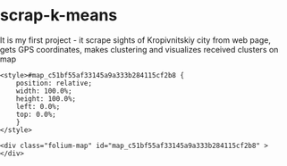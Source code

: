 # scrap-k-means
It is my first project - it scrape sights of Kropivnitskiy city from web page, gets GPS coordinates, 
makes clustering and visualizes received clusters on map  

<!DOCTYPE html>
<head>    
    <meta http-equiv="content-type" content="text/html; charset=UTF-8" />
    <script>L_PREFER_CANVAS=false; L_NO_TOUCH=false; L_DISABLE_3D=false;</script>
    <script src="https://cdn.jsdelivr.net/npm/leaflet@1.2.0/dist/leaflet.js"></script>
    <script src="https://ajax.googleapis.com/ajax/libs/jquery/1.11.1/jquery.min.js"></script>
    <script src="https://maxcdn.bootstrapcdn.com/bootstrap/3.2.0/js/bootstrap.min.js"></script>
    <script src="https://cdnjs.cloudflare.com/ajax/libs/Leaflet.awesome-markers/2.0.2/leaflet.awesome-markers.js"></script>
    <link rel="stylesheet" href="https://cdn.jsdelivr.net/npm/leaflet@1.2.0/dist/leaflet.css"/>
    <link rel="stylesheet" href="https://maxcdn.bootstrapcdn.com/bootstrap/3.2.0/css/bootstrap.min.css"/>
    <link rel="stylesheet" href="https://maxcdn.bootstrapcdn.com/bootstrap/3.2.0/css/bootstrap-theme.min.css"/>
    <link rel="stylesheet" href="https://maxcdn.bootstrapcdn.com/font-awesome/4.6.3/css/font-awesome.min.css"/>
    <link rel="stylesheet" href="https://cdnjs.cloudflare.com/ajax/libs/Leaflet.awesome-markers/2.0.2/leaflet.awesome-markers.css"/>
    <link rel="stylesheet" href="https://rawgit.com/python-visualization/folium/master/folium/templates/leaflet.awesome.rotate.css"/>
    <style>html, body {width: 100%;height: 100%;margin: 0;padding: 0;}</style>
    <style>#map {position:absolute;top:0;bottom:0;right:0;left:0;}</style>
    
    <style>#map_c51bf55af33145a9a333b284115cf2b8 {
        position: relative;
        width: 100.0%;
        height: 100.0%;
        left: 0.0%;
        top: 0.0%;
        }
    </style>
</head>
<body>    
    
    <div class="folium-map" id="map_c51bf55af33145a9a333b284115cf2b8" ></div>
</body>
<script>    
    
    
        var bounds = null;
    
    var map_c51bf55af33145a9a333b284115cf2b8 = L.map(
        'map_c51bf55af33145a9a333b284115cf2b8', {
        center: [48.5132, 32.2597],
        zoom: 13,
        maxBounds: bounds,
        layers: [],
        worldCopyJump: false,
        crs: L.CRS.EPSG3857,
        zoomControl: true,
        });
    
    
    var tile_layer_4897aac95f7f40848f29449b5e87257f = L.tileLayer(
        'https://{s}.tile.openstreetmap.org/{z}/{x}/{y}.png',
        {
        "attribution": null,
        "detectRetina": false,
        "maxNativeZoom": 18,
        "maxZoom": 18,
        "minZoom": 0,
        "noWrap": false,
        "subdomains": "abc"
}).addTo(map_c51bf55af33145a9a333b284115cf2b8);
    
            var circle_marker_071480566a554954b009f2d8e4a0028a = L.circleMarker(
                [48.50555555555555, 32.251666666666665],
                {
  "bubblingMouseEvents": true,
  "color": "#3388ff",
  "dashArray": null,
  "dashOffset": null,
  "fill": true,
  "fillColor": "cyan",
  "fillOpacity": 0.7,
  "fillRule": "evenodd",
  "lineCap": "round",
  "lineJoin": "round",
  "opacity": 1.0,
  "radius": 10,
  "stroke": true,
  "weight": 3
}
                )
                .addTo(map_c51bf55af33145a9a333b284115cf2b8);
            
    
            var popup_6e16907e9a574cb595f8ae945d4d883b = L.popup({maxWidth: '300'
            
            });
            
                var html_46bdcf720a084b518bd0448765cdbe58 = $('<div id="html_46bdcf720a084b518bd0448765cdbe58" style="width: 100.0%; height: 100.0%;">Кировоградский городской литературно-мемориальный музей И. К. Карпенко-Карого, Кропивницкий (Кировоград)</div>')[0];
                popup_6e16907e9a574cb595f8ae945d4d883b.setContent(html_46bdcf720a084b518bd0448765cdbe58);
            
            circle_marker_071480566a554954b009f2d8e4a0028a.bindPopup(popup_6e16907e9a574cb595f8ae945d4d883b)
            ;
            
        
    
            var circle_marker_4d5de081ebbd450fa33f5347c6873537 = L.circleMarker(
                [48.50888888888889, 32.268055555555556],
                {
  "bubblingMouseEvents": true,
  "color": "#3388ff",
  "dashArray": null,
  "dashOffset": null,
  "fill": true,
  "fillColor": "red",
  "fillOpacity": 0.7,
  "fillRule": "evenodd",
  "lineCap": "round",
  "lineJoin": "round",
  "opacity": 1.0,
  "radius": 10,
  "stroke": true,
  "weight": 3
}
                )
                .addTo(map_c51bf55af33145a9a333b284115cf2b8);
            
    
            var popup_5f8c8f0bd6f04082a9459ac9c8aa93a4 = L.popup({maxWidth: '300'
            
            });
            
                var html_f6266c0943c94eba84444afe19d42f7d = $('<div id="html_f6266c0943c94eba84444afe19d42f7d" style="width: 100.0%; height: 100.0%;">Кировоградский городской музей музыкальной культуры им. Кароля Шимановского, Кропивницкий (Кировоград)</div>')[0];
                popup_5f8c8f0bd6f04082a9459ac9c8aa93a4.setContent(html_f6266c0943c94eba84444afe19d42f7d);
            
            circle_marker_4d5de081ebbd450fa33f5347c6873537.bindPopup(popup_5f8c8f0bd6f04082a9459ac9c8aa93a4)
            ;
            
        
    
            var circle_marker_5671a89bf4fd4a7c88f6795548388f85 = L.circleMarker(
                [48.50972222222222, 32.26888888888889],
                {
  "bubblingMouseEvents": true,
  "color": "#3388ff",
  "dashArray": null,
  "dashOffset": null,
  "fill": true,
  "fillColor": "red",
  "fillOpacity": 0.7,
  "fillRule": "evenodd",
  "lineCap": "round",
  "lineJoin": "round",
  "opacity": 1.0,
  "radius": 10,
  "stroke": true,
  "weight": 3
}
                )
                .addTo(map_c51bf55af33145a9a333b284115cf2b8);
            
    
            var popup_a1909be4528e4d8bbb1b780c41fe49f2 = L.popup({maxWidth: '300'
            
            });
            
                var html_e23aafecdba54ab1b4638e25c008a0cc = $('<div id="html_e23aafecdba54ab1b4638e25c008a0cc" style="width: 100.0%; height: 100.0%;">Кировоградский областной краеведческий музей, Кропивницкий (Кировоград)</div>')[0];
                popup_a1909be4528e4d8bbb1b780c41fe49f2.setContent(html_e23aafecdba54ab1b4638e25c008a0cc);
            
            circle_marker_5671a89bf4fd4a7c88f6795548388f85.bindPopup(popup_a1909be4528e4d8bbb1b780c41fe49f2)
            ;
            
        
    
            var circle_marker_0f001cdc94e14081aacea60ccf235739 = L.circleMarker(
                [48.505833333333335, 32.26305555555555],
                {
  "bubblingMouseEvents": true,
  "color": "#3388ff",
  "dashArray": null,
  "dashOffset": null,
  "fill": true,
  "fillColor": "red",
  "fillOpacity": 0.7,
  "fillRule": "evenodd",
  "lineCap": "round",
  "lineJoin": "round",
  "opacity": 1.0,
  "radius": 10,
  "stroke": true,
  "weight": 3
}
                )
                .addTo(map_c51bf55af33145a9a333b284115cf2b8);
            
    
            var popup_688a42319d0c4d5db308f0ed0cf64709 = L.popup({maxWidth: '300'
            
            });
            
                var html_688c2fc2190e47bd92f3fafaf0d001c1 = $('<div id="html_688c2fc2190e47bd92f3fafaf0d001c1" style="width: 100.0%; height: 100.0%;">Кировоградский областной художественный музей , Кропивницкий (Кировоград)</div>')[0];
                popup_688a42319d0c4d5db308f0ed0cf64709.setContent(html_688c2fc2190e47bd92f3fafaf0d001c1);
            
            circle_marker_0f001cdc94e14081aacea60ccf235739.bindPopup(popup_688a42319d0c4d5db308f0ed0cf64709)
            ;
            
        
    
            var circle_marker_9c7706b165914b01b9b741778380cfb6 = L.circleMarker(
                [48.506388888888885, 32.27722222222222],
                {
  "bubblingMouseEvents": true,
  "color": "#3388ff",
  "dashArray": null,
  "dashOffset": null,
  "fill": true,
  "fillColor": "red",
  "fillOpacity": 0.7,
  "fillRule": "evenodd",
  "lineCap": "round",
  "lineJoin": "round",
  "opacity": 1.0,
  "radius": 10,
  "stroke": true,
  "weight": 3
}
                )
                .addTo(map_c51bf55af33145a9a333b284115cf2b8);
            
    
            var popup_9b67301034254df0975b92335e1ba049 = L.popup({maxWidth: '300'
            
            });
            
                var html_f9f10fbf45aa42abb3b68d43d0594460 = $('<div id="html_f9f10fbf45aa42abb3b68d43d0594460" style="width: 100.0%; height: 100.0%;">Кировоградский художественно-мемориальный музей художника А. А. Осмеркина, Кропивницкий (Кировоград)</div>')[0];
                popup_9b67301034254df0975b92335e1ba049.setContent(html_f9f10fbf45aa42abb3b68d43d0594460);
            
            circle_marker_9c7706b165914b01b9b741778380cfb6.bindPopup(popup_9b67301034254df0975b92335e1ba049)
            ;
            
        
    
            var circle_marker_a07c405b237d4100b99b5ec84956bc52 = L.circleMarker(
                [48.5, 32.271388888888886],
                {
  "bubblingMouseEvents": true,
  "color": "#3388ff",
  "dashArray": null,
  "dashOffset": null,
  "fill": true,
  "fillColor": "red",
  "fillOpacity": 0.7,
  "fillRule": "evenodd",
  "lineCap": "round",
  "lineJoin": "round",
  "opacity": 1.0,
  "radius": 10,
  "stroke": true,
  "weight": 3
}
                )
                .addTo(map_c51bf55af33145a9a333b284115cf2b8);
            
    
            var popup_c7078dca704c4a73b6b7595cdbf254e7 = L.popup({maxWidth: '300'
            
            });
            
                var html_c875f9b7e5594c5eaccb096b4797ced6 = $('<div id="html_c875f9b7e5594c5eaccb096b4797ced6" style="width: 100.0%; height: 100.0%;">Мемориальный музей М.Л. Кропивницкого, Кропивницкий (Кировоград)</div>')[0];
                popup_c7078dca704c4a73b6b7595cdbf254e7.setContent(html_c875f9b7e5594c5eaccb096b4797ced6);
            
            circle_marker_a07c405b237d4100b99b5ec84956bc52.bindPopup(popup_c7078dca704c4a73b6b7595cdbf254e7)
            ;
            
        
    
            var circle_marker_ac28a92605af44bab3a228199e995078 = L.circleMarker(
                [48.50888888888889, 32.268055555555556],
                {
  "bubblingMouseEvents": true,
  "color": "#3388ff",
  "dashArray": null,
  "dashOffset": null,
  "fill": true,
  "fillColor": "red",
  "fillOpacity": 0.7,
  "fillRule": "evenodd",
  "lineCap": "round",
  "lineJoin": "round",
  "opacity": 1.0,
  "radius": 10,
  "stroke": true,
  "weight": 3
}
                )
                .addTo(map_c51bf55af33145a9a333b284115cf2b8);
            
    
            var popup_601e2a20ccfe474a97622568f2739254 = L.popup({maxWidth: '300'
            
            });
            
                var html_2a952c6e9da842abb2a108fbee988229 = $('<div id="html_2a952c6e9da842abb2a108fbee988229" style="width: 100.0%; height: 100.0%;">Народный музей Г. Нейгауза, Кропивницкий (Кировоград)</div>')[0];
                popup_601e2a20ccfe474a97622568f2739254.setContent(html_2a952c6e9da842abb2a108fbee988229);
            
            circle_marker_ac28a92605af44bab3a228199e995078.bindPopup(popup_601e2a20ccfe474a97622568f2739254)
            ;
            
        
    
            var circle_marker_e39b0643e0be404b8cb3163a0a44a187 = L.circleMarker(
                [48.52916666666667, 32.26166666666666],
                {
  "bubblingMouseEvents": true,
  "color": "#3388ff",
  "dashArray": null,
  "dashOffset": null,
  "fill": true,
  "fillColor": "yellow",
  "fillOpacity": 0.7,
  "fillRule": "evenodd",
  "lineCap": "round",
  "lineJoin": "round",
  "opacity": 1.0,
  "radius": 10,
  "stroke": true,
  "weight": 3
}
                )
                .addTo(map_c51bf55af33145a9a333b284115cf2b8);
            
    
            var popup_ff69887d11504f9faf743f8003ad9b99 = L.popup({maxWidth: '300'
            
            });
            
                var html_1ff322b61ae24e4b90ff618e7779d1a2 = $('<div id="html_1ff322b61ae24e4b90ff618e7779d1a2" style="width: 100.0%; height: 100.0%;">Храм Успения Пресвятой Богородицы, Кропивницкий (Кировоград)</div>')[0];
                popup_ff69887d11504f9faf743f8003ad9b99.setContent(html_1ff322b61ae24e4b90ff618e7779d1a2);
            
            circle_marker_e39b0643e0be404b8cb3163a0a44a187.bindPopup(popup_ff69887d11504f9faf743f8003ad9b99)
            ;
            
        
    
            var circle_marker_2150c4ad12684ae191f0dd8a5601ed15 = L.circleMarker(
                [48.509166666666665, 32.26861111111111],
                {
  "bubblingMouseEvents": true,
  "color": "#3388ff",
  "dashArray": null,
  "dashOffset": null,
  "fill": true,
  "fillColor": "red",
  "fillOpacity": 0.7,
  "fillRule": "evenodd",
  "lineCap": "round",
  "lineJoin": "round",
  "opacity": 1.0,
  "radius": 10,
  "stroke": true,
  "weight": 3
}
                )
                .addTo(map_c51bf55af33145a9a333b284115cf2b8);
            
    
            var popup_1d139b9b904c42de88adb2039a1d9162 = L.popup({maxWidth: '300'
            
            });
            
                var html_7b6a10886e1047fca1370a3f343e2cb7 = $('<div id="html_7b6a10886e1047fca1370a3f343e2cb7" style="width: 100.0%; height: 100.0%;">Галерея Елисаветград, Кропивницкий (Кировоград)</div>')[0];
                popup_1d139b9b904c42de88adb2039a1d9162.setContent(html_7b6a10886e1047fca1370a3f343e2cb7);
            
            circle_marker_2150c4ad12684ae191f0dd8a5601ed15.bindPopup(popup_1d139b9b904c42de88adb2039a1d9162)
            ;
            
        
    
            var circle_marker_1b193b6995ef4682a14342e96e029ce9 = L.circleMarker(
                [48.5075, 32.26111111111111],
                {
  "bubblingMouseEvents": true,
  "color": "#3388ff",
  "dashArray": null,
  "dashOffset": null,
  "fill": true,
  "fillColor": "red",
  "fillOpacity": 0.7,
  "fillRule": "evenodd",
  "lineCap": "round",
  "lineJoin": "round",
  "opacity": 1.0,
  "radius": 10,
  "stroke": true,
  "weight": 3
}
                )
                .addTo(map_c51bf55af33145a9a333b284115cf2b8);
            
    
            var popup_f8f46c6e099a4f6482c33a48e28d4eae = L.popup({maxWidth: '300'
            
            });
            
                var html_b3fe021d59af468c9eda031c803972bc = $('<div id="html_b3fe021d59af468c9eda031c803972bc" style="width: 100.0%; height: 100.0%;">Кировоградский академический областной театр кукол, Кропивницкий (Кировоград)</div>')[0];
                popup_f8f46c6e099a4f6482c33a48e28d4eae.setContent(html_b3fe021d59af468c9eda031c803972bc);
            
            circle_marker_1b193b6995ef4682a14342e96e029ce9.bindPopup(popup_f8f46c6e099a4f6482c33a48e28d4eae)
            ;
            
        
    
            var circle_marker_e41109493aad454a851d09a72998157e = L.circleMarker(
                [48.51361111111111, 32.25833333333333],
                {
  "bubblingMouseEvents": true,
  "color": "#3388ff",
  "dashArray": null,
  "dashOffset": null,
  "fill": true,
  "fillColor": "yellow",
  "fillOpacity": 0.7,
  "fillRule": "evenodd",
  "lineCap": "round",
  "lineJoin": "round",
  "opacity": 1.0,
  "radius": 10,
  "stroke": true,
  "weight": 3
}
                )
                .addTo(map_c51bf55af33145a9a333b284115cf2b8);
            
    
            var popup_2c1e5df8cb444132b26c2103f8372ed6 = L.popup({maxWidth: '300'
            
            });
            
                var html_cf46d6b1194d45328be981c8178f422f = $('<div id="html_cf46d6b1194d45328be981c8178f422f" style="width: 100.0%; height: 100.0%;">Кировоградский областной украинский музыкально-драматический театр имени М. Кропивницкого, Кропивницкий (Кировоград)</div>')[0];
                popup_2c1e5df8cb444132b26c2103f8372ed6.setContent(html_cf46d6b1194d45328be981c8178f422f);
            
            circle_marker_e41109493aad454a851d09a72998157e.bindPopup(popup_2c1e5df8cb444132b26c2103f8372ed6)
            ;
            
        
    
            var circle_marker_0d63aa549bd54b988989780247988bbd = L.circleMarker(
                [48.507777777777775, 32.26583333333333],
                {
  "bubblingMouseEvents": true,
  "color": "#3388ff",
  "dashArray": null,
  "dashOffset": null,
  "fill": true,
  "fillColor": "red",
  "fillOpacity": 0.7,
  "fillRule": "evenodd",
  "lineCap": "round",
  "lineJoin": "round",
  "opacity": 1.0,
  "radius": 10,
  "stroke": true,
  "weight": 3
}
                )
                .addTo(map_c51bf55af33145a9a333b284115cf2b8);
            
    
            var popup_086cecfba15a4ca6a066acf703e72650 = L.popup({maxWidth: '300'
            
            });
            
                var html_f9f0344cfc2c49b495182a26a1ae1ca9 = $('<div id="html_f9f0344cfc2c49b495182a26a1ae1ca9" style="width: 100.0%; height: 100.0%;">Монумент Стрела Амура, Кропивницкий (Кировоград)</div>')[0];
                popup_086cecfba15a4ca6a066acf703e72650.setContent(html_f9f0344cfc2c49b495182a26a1ae1ca9);
            
            circle_marker_0d63aa549bd54b988989780247988bbd.bindPopup(popup_086cecfba15a4ca6a066acf703e72650)
            ;
            
        
    
            var circle_marker_3983b1e11fce41fcab6092d8d1f5c975 = L.circleMarker(
                [48.50833333333333, 32.26555555555556],
                {
  "bubblingMouseEvents": true,
  "color": "#3388ff",
  "dashArray": null,
  "dashOffset": null,
  "fill": true,
  "fillColor": "red",
  "fillOpacity": 0.7,
  "fillRule": "evenodd",
  "lineCap": "round",
  "lineJoin": "round",
  "opacity": 1.0,
  "radius": 10,
  "stroke": true,
  "weight": 3
}
                )
                .addTo(map_c51bf55af33145a9a333b284115cf2b8);
            
    
            var popup_8c78f544149b49c497b4d2556290b2fb = L.popup({maxWidth: '300'
            
            });
            
                var html_598e1a05e9d845c595ddad6db368b869 = $('<div id="html_598e1a05e9d845c595ddad6db368b869" style="width: 100.0%; height: 100.0%;">Памятник А.Пашутину , Кропивницкий (Кировоград)</div>')[0];
                popup_8c78f544149b49c497b4d2556290b2fb.setContent(html_598e1a05e9d845c595ddad6db368b869);
            
            circle_marker_3983b1e11fce41fcab6092d8d1f5c975.bindPopup(popup_8c78f544149b49c497b4d2556290b2fb)
            ;
            
        
    
            var circle_marker_8fcd579b61824968b67bb47e610b8007 = L.circleMarker(
                [48.51833333333333, 32.27472222222222],
                {
  "bubblingMouseEvents": true,
  "color": "#3388ff",
  "dashArray": null,
  "dashOffset": null,
  "fill": true,
  "fillColor": "magenta",
  "fillOpacity": 0.7,
  "fillRule": "evenodd",
  "lineCap": "round",
  "lineJoin": "round",
  "opacity": 1.0,
  "radius": 10,
  "stroke": true,
  "weight": 3
}
                )
                .addTo(map_c51bf55af33145a9a333b284115cf2b8);
            
    
            var popup_39fdc17361b74412bef9766c3c6541e8 = L.popup({maxWidth: '300'
            
            });
            
                var html_3ae469686c78421f85cba5acf7e6b0a5 = $('<div id="html_3ae469686c78421f85cba5acf7e6b0a5" style="width: 100.0%; height: 100.0%;">Памятник Ангел-хранитель Украины, Кропивницкий (Кировоград)</div>')[0];
                popup_39fdc17361b74412bef9766c3c6541e8.setContent(html_3ae469686c78421f85cba5acf7e6b0a5);
            
            circle_marker_8fcd579b61824968b67bb47e610b8007.bindPopup(popup_39fdc17361b74412bef9766c3c6541e8)
            ;
            
        
    
            var circle_marker_d1dc470d08f44c3db588a0b2c5c9f8f8 = L.circleMarker(
                [48.514722222222225, 32.26138888888889],
                {
  "bubblingMouseEvents": true,
  "color": "#3388ff",
  "dashArray": null,
  "dashOffset": null,
  "fill": true,
  "fillColor": "yellow",
  "fillOpacity": 0.7,
  "fillRule": "evenodd",
  "lineCap": "round",
  "lineJoin": "round",
  "opacity": 1.0,
  "radius": 10,
  "stroke": true,
  "weight": 3
}
                )
                .addTo(map_c51bf55af33145a9a333b284115cf2b8);
            
    
            var popup_42f0d65591364e0c83edc6530ff9f10c = L.popup({maxWidth: '300'
            
            });
            
                var html_5984a3be3c554b85abd19f7d478fcff5 = $('<div id="html_5984a3be3c554b85abd19f7d478fcff5" style="width: 100.0%; height: 100.0%;">Памятник В. Винниченко , Кропивницкий (Кировоград)</div>')[0];
                popup_42f0d65591364e0c83edc6530ff9f10c.setContent(html_5984a3be3c554b85abd19f7d478fcff5);
            
            circle_marker_d1dc470d08f44c3db588a0b2c5c9f8f8.bindPopup(popup_42f0d65591364e0c83edc6530ff9f10c)
            ;
            
        
    
            var circle_marker_9ff88938fde6444897d863437eeedbb3 = L.circleMarker(
                [48.51833333333333, 32.27861111111111],
                {
  "bubblingMouseEvents": true,
  "color": "#3388ff",
  "dashArray": null,
  "dashOffset": null,
  "fill": true,
  "fillColor": "magenta",
  "fillOpacity": 0.7,
  "fillRule": "evenodd",
  "lineCap": "round",
  "lineJoin": "round",
  "opacity": 1.0,
  "radius": 10,
  "stroke": true,
  "weight": 3
}
                )
                .addTo(map_c51bf55af33145a9a333b284115cf2b8);
            
    
            var popup_26bbc97ddb804ee98e8f48414f4ee08c = L.popup({maxWidth: '300'
            
            });
            
                var html_3a8abf20fe3647ebbc9241b0046b2d4c = $('<div id="html_3a8abf20fe3647ebbc9241b0046b2d4c" style="width: 100.0%; height: 100.0%;">Памятник Г. Нейгаузу , Кропивницкий (Кировоград)</div>')[0];
                popup_26bbc97ddb804ee98e8f48414f4ee08c.setContent(html_3a8abf20fe3647ebbc9241b0046b2d4c);
            
            circle_marker_9ff88938fde6444897d863437eeedbb3.bindPopup(popup_26bbc97ddb804ee98e8f48414f4ee08c)
            ;
            
        
    
            var circle_marker_f97648da3f7e4107a5e57389ee04935f = L.circleMarker(
                [48.507777777777775, 32.264722222222225],
                {
  "bubblingMouseEvents": true,
  "color": "#3388ff",
  "dashArray": null,
  "dashOffset": null,
  "fill": true,
  "fillColor": "red",
  "fillOpacity": 0.7,
  "fillRule": "evenodd",
  "lineCap": "round",
  "lineJoin": "round",
  "opacity": 1.0,
  "radius": 10,
  "stroke": true,
  "weight": 3
}
                )
                .addTo(map_c51bf55af33145a9a333b284115cf2b8);
            
    
            var popup_439f92631e0842e8a02fd6a31d6da5e4 = L.popup({maxWidth: '300'
            
            });
            
                var html_fb952cb00c7347a1b962076686f011cf = $('<div id="html_fb952cb00c7347a1b962076686f011cf" style="width: 100.0%; height: 100.0%;">Памятник ДворникЪ, Кропивницкий (Кировоград)</div>')[0];
                popup_439f92631e0842e8a02fd6a31d6da5e4.setContent(html_fb952cb00c7347a1b962076686f011cf);
            
            circle_marker_f97648da3f7e4107a5e57389ee04935f.bindPopup(popup_439f92631e0842e8a02fd6a31d6da5e4)
            ;
            
        
    
            var circle_marker_e2b6694b43074b97ace015911ba17aeb = L.circleMarker(
                [48.49722222222222, 32.23111111111111],
                {
  "bubblingMouseEvents": true,
  "color": "#3388ff",
  "dashArray": null,
  "dashOffset": null,
  "fill": true,
  "fillColor": "blue",
  "fillOpacity": 0.7,
  "fillRule": "evenodd",
  "lineCap": "round",
  "lineJoin": "round",
  "opacity": 1.0,
  "radius": 10,
  "stroke": true,
  "weight": 3
}
                )
                .addTo(map_c51bf55af33145a9a333b284115cf2b8);
            
    
            var popup_ed0cbcb4cc174bf7a267198354a5b85b = L.popup({maxWidth: '300'
            
            });
            
                var html_466cbdd4054642359373263a1b34154a = $('<div id="html_466cbdd4054642359373263a1b34154a" style="width: 100.0%; height: 100.0%;">Памятник И. Тамму, Кропивницкий (Кировоград)</div>')[0];
                popup_ed0cbcb4cc174bf7a267198354a5b85b.setContent(html_466cbdd4054642359373263a1b34154a);
            
            circle_marker_e2b6694b43074b97ace015911ba17aeb.bindPopup(popup_ed0cbcb4cc174bf7a267198354a5b85b)
            ;
            
        
    
            var circle_marker_af9befc7d9f14840bb376ada88138b5e = L.circleMarker(
                [48.51416666666667, 32.25888888888889],
                {
  "bubblingMouseEvents": true,
  "color": "#3388ff",
  "dashArray": null,
  "dashOffset": null,
  "fill": true,
  "fillColor": "yellow",
  "fillOpacity": 0.7,
  "fillRule": "evenodd",
  "lineCap": "round",
  "lineJoin": "round",
  "opacity": 1.0,
  "radius": 10,
  "stroke": true,
  "weight": 3
}
                )
                .addTo(map_c51bf55af33145a9a333b284115cf2b8);
            
    
            var popup_338b95ec4ec04d01acfd3f3791f6a50c = L.popup({maxWidth: '300'
            
            });
            
                var html_0402215fb79b42879feed80f3fb0a948 = $('<div id="html_0402215fb79b42879feed80f3fb0a948" style="width: 100.0%; height: 100.0%;">Памятник М. Кропивницкому , Кропивницкий (Кировоград)</div>')[0];
                popup_338b95ec4ec04d01acfd3f3791f6a50c.setContent(html_0402215fb79b42879feed80f3fb0a948);
            
            circle_marker_af9befc7d9f14840bb376ada88138b5e.bindPopup(popup_338b95ec4ec04d01acfd3f3791f6a50c)
            ;
            
        
    
            var circle_marker_8b2788bfcc7f4721b3c4f85f412decce = L.circleMarker(
                [48.4975, 32.25361111111111],
                {
  "bubblingMouseEvents": true,
  "color": "#3388ff",
  "dashArray": null,
  "dashOffset": null,
  "fill": true,
  "fillColor": "cyan",
  "fillOpacity": 0.7,
  "fillRule": "evenodd",
  "lineCap": "round",
  "lineJoin": "round",
  "opacity": 1.0,
  "radius": 10,
  "stroke": true,
  "weight": 3
}
                )
                .addTo(map_c51bf55af33145a9a333b284115cf2b8);
            
    
            var popup_03a2d5f8b3b44b318c1e5ef178ba0383 = L.popup({maxWidth: '300'
            
            });
            
                var html_a745517f59f743b483f9576fcca514e5 = $('<div id="html_a745517f59f743b483f9576fcca514e5" style="width: 100.0%; height: 100.0%;">Памятник Н. Пирогову , Кропивницкий (Кировоград)</div>')[0];
                popup_03a2d5f8b3b44b318c1e5ef178ba0383.setContent(html_a745517f59f743b483f9576fcca514e5);
            
            circle_marker_8b2788bfcc7f4721b3c4f85f412decce.bindPopup(popup_03a2d5f8b3b44b318c1e5ef178ba0383)
            ;
            
        
    
            var circle_marker_debd21cc6b9641e5b9a366148b8cc161 = L.circleMarker(
                [48.51277777777778, 32.2625],
                {
  "bubblingMouseEvents": true,
  "color": "#3388ff",
  "dashArray": null,
  "dashOffset": null,
  "fill": true,
  "fillColor": "yellow",
  "fillOpacity": 0.7,
  "fillRule": "evenodd",
  "lineCap": "round",
  "lineJoin": "round",
  "opacity": 1.0,
  "radius": 10,
  "stroke": true,
  "weight": 3
}
                )
                .addTo(map_c51bf55af33145a9a333b284115cf2b8);
            
    
            var popup_551a2bbfd8174462981c32c24f249c67 = L.popup({maxWidth: '300'
            
            });
            
                var html_a09f6e3424894abcb5632e444c775ed8 = $('<div id="html_a09f6e3424894abcb5632e444c775ed8" style="width: 100.0%; height: 100.0%;">Памятник первому трамваю г. Елисаветград, Кропивницкий (Кировоград)</div>')[0];
                popup_551a2bbfd8174462981c32c24f249c67.setContent(html_a09f6e3424894abcb5632e444c775ed8);
            
            circle_marker_debd21cc6b9641e5b9a366148b8cc161.bindPopup(popup_551a2bbfd8174462981c32c24f249c67)
            ;
            
        
    
            var circle_marker_593130b565c74036b7943b6569b91b6d = L.circleMarker(
                [48.51111111111111, 32.269999999999996],
                {
  "bubblingMouseEvents": true,
  "color": "#3388ff",
  "dashArray": null,
  "dashOffset": null,
  "fill": true,
  "fillColor": "red",
  "fillOpacity": 0.7,
  "fillRule": "evenodd",
  "lineCap": "round",
  "lineJoin": "round",
  "opacity": 1.0,
  "radius": 10,
  "stroke": true,
  "weight": 3
}
                )
                .addTo(map_c51bf55af33145a9a333b284115cf2b8);
            
    
            var popup_93f984d74c964a0987a9256874940978 = L.popup({maxWidth: '300'
            
            });
            
                var html_5bd46c4987b640b6a6dc890708a39dca = $('<div id="html_5bd46c4987b640b6a6dc890708a39dca" style="width: 100.0%; height: 100.0%;">Памятник Птица счастья Стрекоза, Кропивницкий (Кировоград)</div>')[0];
                popup_93f984d74c964a0987a9256874940978.setContent(html_5bd46c4987b640b6a6dc890708a39dca);
            
            circle_marker_593130b565c74036b7943b6569b91b6d.bindPopup(popup_93f984d74c964a0987a9256874940978)
            ;
            
        
    
            var circle_marker_267cb6b5c16f45c79b3771e3799208fd = L.circleMarker(
                [48.52027777777778, 32.263888888888886],
                {
  "bubblingMouseEvents": true,
  "color": "#3388ff",
  "dashArray": null,
  "dashOffset": null,
  "fill": true,
  "fillColor": "yellow",
  "fillOpacity": 0.7,
  "fillRule": "evenodd",
  "lineCap": "round",
  "lineJoin": "round",
  "opacity": 1.0,
  "radius": 10,
  "stroke": true,
  "weight": 3
}
                )
                .addTo(map_c51bf55af33145a9a333b284115cf2b8);
            
    
            var popup_9bec0a33f09e4999b16ad5ab6fc17fad = L.popup({maxWidth: '300'
            
            });
            
                var html_461e6f6bfc0d48dc98e3130897d34749 = $('<div id="html_461e6f6bfc0d48dc98e3130897d34749" style="width: 100.0%; height: 100.0%;">Памятник Роберту и Томасу Эльворти, Кропивницкий (Кировоград)</div>')[0];
                popup_9bec0a33f09e4999b16ad5ab6fc17fad.setContent(html_461e6f6bfc0d48dc98e3130897d34749);
            
            circle_marker_267cb6b5c16f45c79b3771e3799208fd.bindPopup(popup_9bec0a33f09e4999b16ad5ab6fc17fad)
            ;
            
        
    
            var circle_marker_850aa864f9b94b8e8fdae73654d82f71 = L.circleMarker(
                [48.49805555555556, 32.251666666666665],
                {
  "bubblingMouseEvents": true,
  "color": "#3388ff",
  "dashArray": null,
  "dashOffset": null,
  "fill": true,
  "fillColor": "cyan",
  "fillOpacity": 0.7,
  "fillRule": "evenodd",
  "lineCap": "round",
  "lineJoin": "round",
  "opacity": 1.0,
  "radius": 10,
  "stroke": true,
  "weight": 3
}
                )
                .addTo(map_c51bf55af33145a9a333b284115cf2b8);
            
    
            var popup_d09b7d530103468b8bed3dfcbaf07e6e = L.popup({maxWidth: '300'
            
            });
            
                var html_cad25996926f4f0089a8fa431935a147 = $('<div id="html_cad25996926f4f0089a8fa431935a147" style="width: 100.0%; height: 100.0%;">Памятник Скорбящая Родина-мать, Кропивницкий (Кировоград)</div>')[0];
                popup_d09b7d530103468b8bed3dfcbaf07e6e.setContent(html_cad25996926f4f0089a8fa431935a147);
            
            circle_marker_850aa864f9b94b8e8fdae73654d82f71.bindPopup(popup_d09b7d530103468b8bed3dfcbaf07e6e)
            ;
            
        
    
            var circle_marker_1c6579ad3341495c8424d8513d634a35 = L.circleMarker(
                [48.52722222222222, 32.291666666666664],
                {
  "bubblingMouseEvents": true,
  "color": "#3388ff",
  "dashArray": null,
  "dashOffset": null,
  "fill": true,
  "fillColor": "magenta",
  "fillOpacity": 0.7,
  "fillRule": "evenodd",
  "lineCap": "round",
  "lineJoin": "round",
  "opacity": 1.0,
  "radius": 10,
  "stroke": true,
  "weight": 3
}
                )
                .addTo(map_c51bf55af33145a9a333b284115cf2b8);
            
    
            var popup_bec62114a7d94a7489a3ac33b785c492 = L.popup({maxWidth: '300'
            
            });
            
                var html_cebb32f9ff284633a7c5a8157141031f = $('<div id="html_cebb32f9ff284633a7c5a8157141031f" style="width: 100.0%; height: 100.0%;">Памятник советским артиллеристам, Кропивницкий (Кировоград)</div>')[0];
                popup_bec62114a7d94a7489a3ac33b785c492.setContent(html_cebb32f9ff284633a7c5a8157141031f);
            
            circle_marker_1c6579ad3341495c8424d8513d634a35.bindPopup(popup_bec62114a7d94a7489a3ac33b785c492)
            ;
            
        
    
            var circle_marker_2bddeed8dd634c8891c4af8c874ba753 = L.circleMarker(
                [48.50555555555555, 32.21388888888889],
                {
  "bubblingMouseEvents": true,
  "color": "#3388ff",
  "dashArray": null,
  "dashOffset": null,
  "fill": true,
  "fillColor": "blue",
  "fillOpacity": 0.7,
  "fillRule": "evenodd",
  "lineCap": "round",
  "lineJoin": "round",
  "opacity": 1.0,
  "radius": 10,
  "stroke": true,
  "weight": 3
}
                )
                .addTo(map_c51bf55af33145a9a333b284115cf2b8);
            
    
            var popup_dd852da76efb48e3b0b8fad44c0838a3 = L.popup({maxWidth: '300'
            
            });
            
                var html_676a46ab40074b95a461e3cc77677623 = $('<div id="html_676a46ab40074b95a461e3cc77677623" style="width: 100.0%; height: 100.0%;">Памятник студентам, Кропивницкий (Кировоград)</div>')[0];
                popup_dd852da76efb48e3b0b8fad44c0838a3.setContent(html_676a46ab40074b95a461e3cc77677623);
            
            circle_marker_2bddeed8dd634c8891c4af8c874ba753.bindPopup(popup_dd852da76efb48e3b0b8fad44c0838a3)
            ;
            
        
    
            var circle_marker_f4867c6fca504bc1ab1279bcc6b5fd99 = L.circleMarker(
                [48.51888888888889, 32.2725],
                {
  "bubblingMouseEvents": true,
  "color": "#3388ff",
  "dashArray": null,
  "dashOffset": null,
  "fill": true,
  "fillColor": "magenta",
  "fillOpacity": 0.7,
  "fillRule": "evenodd",
  "lineCap": "round",
  "lineJoin": "round",
  "opacity": 1.0,
  "radius": 10,
  "stroke": true,
  "weight": 3
}
                )
                .addTo(map_c51bf55af33145a9a333b284115cf2b8);
            
    
            var popup_d2ef67efd6f44a44abbb5d6572f0c80f = L.popup({maxWidth: '300'
            
            });
            
                var html_2b637556ebac4304a4d625e00205b85a = $('<div id="html_2b637556ebac4304a4d625e00205b85a" style="width: 100.0%; height: 100.0%;">Памятник Трудовой Славы-сеялки СЗ-36 и Россия, Кропивницкий (Кировоград)</div>')[0];
                popup_d2ef67efd6f44a44abbb5d6572f0c80f.setContent(html_2b637556ebac4304a4d625e00205b85a);
            
            circle_marker_f4867c6fca504bc1ab1279bcc6b5fd99.bindPopup(popup_d2ef67efd6f44a44abbb5d6572f0c80f)
            ;
            
        
    
            var circle_marker_80ffd0d52d174ac3b21e9d56cd1e13e2 = L.circleMarker(
                [48.513888888888886, 32.25972222222222],
                {
  "bubblingMouseEvents": true,
  "color": "#3388ff",
  "dashArray": null,
  "dashOffset": null,
  "fill": true,
  "fillColor": "yellow",
  "fillOpacity": 0.7,
  "fillRule": "evenodd",
  "lineCap": "round",
  "lineJoin": "round",
  "opacity": 1.0,
  "radius": 10,
  "stroke": true,
  "weight": 3
}
                )
                .addTo(map_c51bf55af33145a9a333b284115cf2b8);
            
    
            var popup_4e4226dc9dad45af900020cec30bd03e = L.popup({maxWidth: '300'
            
            });
            
                var html_61b746237f994612875a85a706352104 = $('<div id="html_61b746237f994612875a85a706352104" style="width: 100.0%; height: 100.0%;">Памятник-фонтан Наталка Полтавка, Кропивницкий (Кировоград)</div>')[0];
                popup_4e4226dc9dad45af900020cec30bd03e.setContent(html_61b746237f994612875a85a706352104);
            
            circle_marker_80ffd0d52d174ac3b21e9d56cd1e13e2.bindPopup(popup_4e4226dc9dad45af900020cec30bd03e)
            ;
            
        
    
            var circle_marker_2f45b28032394514b8150b2a4c953502 = L.circleMarker(
                [48.50472222222222, 32.268055555555556],
                {
  "bubblingMouseEvents": true,
  "color": "#3388ff",
  "dashArray": null,
  "dashOffset": null,
  "fill": true,
  "fillColor": "red",
  "fillOpacity": 0.7,
  "fillRule": "evenodd",
  "lineCap": "round",
  "lineJoin": "round",
  "opacity": 1.0,
  "radius": 10,
  "stroke": true,
  "weight": 3
}
                )
                .addTo(map_c51bf55af33145a9a333b284115cf2b8);
            
    
            var popup_96a9b9eeb93e4200827f257b6b2c0d8a = L.popup({maxWidth: '300'
            
            });
            
                var html_1803a9a08c954561adcb44a15e0816af = $('<div id="html_1803a9a08c954561adcb44a15e0816af" style="width: 100.0%; height: 100.0%;">Памятный знак в честь 2000-летия Рождества Христова, Кропивницкий (Кировоград)</div>')[0];
                popup_96a9b9eeb93e4200827f257b6b2c0d8a.setContent(html_1803a9a08c954561adcb44a15e0816af);
            
            circle_marker_2f45b28032394514b8150b2a4c953502.bindPopup(popup_96a9b9eeb93e4200827f257b6b2c0d8a)
            ;
            
        
    
            var circle_marker_1db353fc4ef94226a8d469af5125509f = L.circleMarker(
                [48.5025, 32.25944444444445],
                {
  "bubblingMouseEvents": true,
  "color": "#3388ff",
  "dashArray": null,
  "dashOffset": null,
  "fill": true,
  "fillColor": "cyan",
  "fillOpacity": 0.7,
  "fillRule": "evenodd",
  "lineCap": "round",
  "lineJoin": "round",
  "opacity": 1.0,
  "radius": 10,
  "stroke": true,
  "weight": 3
}
                )
                .addTo(map_c51bf55af33145a9a333b284115cf2b8);
            
    
            var popup_6395f0afe596446cb353c37ac60d3c1c = L.popup({maxWidth: '300'
            
            });
            
                var html_8251dc16ce3f47b1b875bcdd4891db78 = $('<div id="html_8251dc16ce3f47b1b875bcdd4891db78" style="width: 100.0%; height: 100.0%;">Памятный знак в честь святой Елисавети, Кропивницкий (Кировоград)</div>')[0];
                popup_6395f0afe596446cb353c37ac60d3c1c.setContent(html_8251dc16ce3f47b1b875bcdd4891db78);
            
            circle_marker_1db353fc4ef94226a8d469af5125509f.bindPopup(popup_6395f0afe596446cb353c37ac60d3c1c)
            ;
            
        
    
            var circle_marker_183634b12c8d4f918fc5ab400d4965a0 = L.circleMarker(
                [48.51027777777778, 32.26888888888889],
                {
  "bubblingMouseEvents": true,
  "color": "#3388ff",
  "dashArray": null,
  "dashOffset": null,
  "fill": true,
  "fillColor": "red",
  "fillOpacity": 0.7,
  "fillRule": "evenodd",
  "lineCap": "round",
  "lineJoin": "round",
  "opacity": 1.0,
  "radius": 10,
  "stroke": true,
  "weight": 3
}
                )
                .addTo(map_c51bf55af33145a9a333b284115cf2b8);
            
    
            var popup_d4fa803815ac45b58c5580126461dab8 = L.popup({maxWidth: '300'
            
            });
            
                var html_6860e19eaf5a4cb092054668d3b58722 = $('<div id="html_6860e19eaf5a4cb092054668d3b58722" style="width: 100.0%; height: 100.0%;">Скульптурная группа Пантеры, Кропивницкий (Кировоград)</div>')[0];
                popup_d4fa803815ac45b58c5580126461dab8.setContent(html_6860e19eaf5a4cb092054668d3b58722);
            
            circle_marker_183634b12c8d4f918fc5ab400d4965a0.bindPopup(popup_d4fa803815ac45b58c5580126461dab8)
            ;
            
        
    
            var circle_marker_e9339c02dd03407db86c9769f71bb8e1 = L.circleMarker(
                [48.50861111111111, 32.26777777777777],
                {
  "bubblingMouseEvents": true,
  "color": "#3388ff",
  "dashArray": null,
  "dashOffset": null,
  "fill": true,
  "fillColor": "red",
  "fillOpacity": 0.7,
  "fillRule": "evenodd",
  "lineCap": "round",
  "lineJoin": "round",
  "opacity": 1.0,
  "radius": 10,
  "stroke": true,
  "weight": 3
}
                )
                .addTo(map_c51bf55af33145a9a333b284115cf2b8);
            
    
            var popup_f417774d5de148fc992eb3a12f3e6caf = L.popup({maxWidth: '300'
            
            });
            
                var html_1f46f14dba6e496cae950942449d4326 = $('<div id="html_1f46f14dba6e496cae950942449d4326" style="width: 100.0%; height: 100.0%;">Главная синагога, Кропивницкий (Кировоград)</div>')[0];
                popup_f417774d5de148fc992eb3a12f3e6caf.setContent(html_1f46f14dba6e496cae950942449d4326);
            
            circle_marker_e9339c02dd03407db86c9769f71bb8e1.bindPopup(popup_f417774d5de148fc992eb3a12f3e6caf)
            ;
            
        
    
            var circle_marker_f4f00428a32443839f44a8a70a524f2e = L.circleMarker(
                [48.50416666666667, 32.260555555555555],
                {
  "bubblingMouseEvents": true,
  "color": "#3388ff",
  "dashArray": null,
  "dashOffset": null,
  "fill": true,
  "fillColor": "red",
  "fillOpacity": 0.7,
  "fillRule": "evenodd",
  "lineCap": "round",
  "lineJoin": "round",
  "opacity": 1.0,
  "radius": 10,
  "stroke": true,
  "weight": 3
}
                )
                .addTo(map_c51bf55af33145a9a333b284115cf2b8);
            
    
            var popup_03a1df8557bd4fbfa1217a975188166b = L.popup({maxWidth: '300'
            
            });
            
                var html_312c608736d84809bedce2394fc13b68 = $('<div id="html_312c608736d84809bedce2394fc13b68" style="width: 100.0%; height: 100.0%;">Греческая церковь, Кропивницкий (Кировоград)</div>')[0];
                popup_03a1df8557bd4fbfa1217a975188166b.setContent(html_312c608736d84809bedce2394fc13b68);
            
            circle_marker_f4f00428a32443839f44a8a70a524f2e.bindPopup(popup_03a1df8557bd4fbfa1217a975188166b)
            ;
            
        
    
            var circle_marker_d387e6fa0ab34baea36eb6c9a0251a53 = L.circleMarker(
                [48.499722222222225, 32.231388888888894],
                {
  "bubblingMouseEvents": true,
  "color": "#3388ff",
  "dashArray": null,
  "dashOffset": null,
  "fill": true,
  "fillColor": "blue",
  "fillOpacity": 0.7,
  "fillRule": "evenodd",
  "lineCap": "round",
  "lineJoin": "round",
  "opacity": 1.0,
  "radius": 10,
  "stroke": true,
  "weight": 3
}
                )
                .addTo(map_c51bf55af33145a9a333b284115cf2b8);
            
    
            var popup_2fc2f0151ac74d62bc9b091a0886dcde = L.popup({maxWidth: '300'
            
            });
            
                var html_0ee70c4f6860486c9423e7761cc5734b = $('<div id="html_0ee70c4f6860486c9423e7761cc5734b" style="width: 100.0%; height: 100.0%;">Дендропарк в Кировограде, Кропивницкий (Кировоград)</div>')[0];
                popup_2fc2f0151ac74d62bc9b091a0886dcde.setContent(html_0ee70c4f6860486c9423e7761cc5734b);
            
            circle_marker_d387e6fa0ab34baea36eb6c9a0251a53.bindPopup(popup_2fc2f0151ac74d62bc9b091a0886dcde)
            ;
            
        
    
            var circle_marker_3226aee6b2a14842a8389e54f884af19 = L.circleMarker(
                [48.51583333333333, 32.25861111111111],
                {
  "bubblingMouseEvents": true,
  "color": "#3388ff",
  "dashArray": null,
  "dashOffset": null,
  "fill": true,
  "fillColor": "yellow",
  "fillOpacity": 0.7,
  "fillRule": "evenodd",
  "lineCap": "round",
  "lineJoin": "round",
  "opacity": 1.0,
  "radius": 10,
  "stroke": true,
  "weight": 3
}
                )
                .addTo(map_c51bf55af33145a9a333b284115cf2b8);
            
    
            var popup_e8ee03b4967b48a89f8f3fb53e67e667 = L.popup({maxWidth: '300'
            
            });
            
                var html_0bfd3ab910dd44cc8012eede195d8151 = $('<div id="html_0bfd3ab910dd44cc8012eede195d8151" style="width: 100.0%; height: 100.0%;">Ковалевский парк, Кропивницкий (Кировоград)</div>')[0];
                popup_e8ee03b4967b48a89f8f3fb53e67e667.setContent(html_0bfd3ab910dd44cc8012eede195d8151);
            
            circle_marker_3226aee6b2a14842a8389e54f884af19.bindPopup(popup_e8ee03b4967b48a89f8f3fb53e67e667)
            ;
            
        
    
            var circle_marker_d5c71a8a6df44c53853a1da4fba4945e = L.circleMarker(
                [48.498333333333335, 32.254444444444445],
                {
  "bubblingMouseEvents": true,
  "color": "#3388ff",
  "dashArray": null,
  "dashOffset": null,
  "fill": true,
  "fillColor": "cyan",
  "fillOpacity": 0.7,
  "fillRule": "evenodd",
  "lineCap": "round",
  "lineJoin": "round",
  "opacity": 1.0,
  "radius": 10,
  "stroke": true,
  "weight": 3
}
                )
                .addTo(map_c51bf55af33145a9a333b284115cf2b8);
            
    
            var popup_f2f8217646bc43a5ba0b3ebcbb2ce1aa = L.popup({maxWidth: '300'
            
            });
            
                var html_0aaab2e2efc644768181699e389b03a6 = $('<div id="html_0aaab2e2efc644768181699e389b03a6" style="width: 100.0%; height: 100.0%;">Крепость Святой Елизаветы, Кропивницкий (Кировоград)</div>')[0];
                popup_f2f8217646bc43a5ba0b3ebcbb2ce1aa.setContent(html_0aaab2e2efc644768181699e389b03a6);
            
            circle_marker_d5c71a8a6df44c53853a1da4fba4945e.bindPopup(popup_f2f8217646bc43a5ba0b3ebcbb2ce1aa)
            ;
            
        
    
            var circle_marker_1624a4e6fb244a8b8112bf1705360095 = L.circleMarker(
                [48.51583333333333, 32.26138888888889],
                {
  "bubblingMouseEvents": true,
  "color": "#3388ff",
  "dashArray": null,
  "dashOffset": null,
  "fill": true,
  "fillColor": "yellow",
  "fillOpacity": 0.7,
  "fillRule": "evenodd",
  "lineCap": "round",
  "lineJoin": "round",
  "opacity": 1.0,
  "radius": 10,
  "stroke": true,
  "weight": 3
}
                )
                .addTo(map_c51bf55af33145a9a333b284115cf2b8);
            
    
            var popup_9ead8300971948ab903ba3f1cf097b60 = L.popup({maxWidth: '300'
            
            });
            
                var html_fcad68a97f77460f8051e2e4a0f07c4e = $('<div id="html_fcad68a97f77460f8051e2e4a0f07c4e" style="width: 100.0%; height: 100.0%;">Крепость Юнкерское училище, Кропивницкий (Кировоград)</div>')[0];
                popup_9ead8300971948ab903ba3f1cf097b60.setContent(html_fcad68a97f77460f8051e2e4a0f07c4e);
            
            circle_marker_1624a4e6fb244a8b8112bf1705360095.bindPopup(popup_9ead8300971948ab903ba3f1cf097b60)
            ;
            
        
    
            var circle_marker_cb7c042969d648868dc9d8f3669f13c7 = L.circleMarker(
                [48.51722222222222, 32.26],
                {
  "bubblingMouseEvents": true,
  "color": "#3388ff",
  "dashArray": null,
  "dashOffset": null,
  "fill": true,
  "fillColor": "yellow",
  "fillOpacity": 0.7,
  "fillRule": "evenodd",
  "lineCap": "round",
  "lineJoin": "round",
  "opacity": 1.0,
  "radius": 10,
  "stroke": true,
  "weight": 3
}
                )
                .addTo(map_c51bf55af33145a9a333b284115cf2b8);
            
    
            var popup_ac9bb3a7c5264f13a46b95add1ded95e = L.popup({maxWidth: '300'
            
            });
            
                var html_33f07e32be01484c8d4fb0aa2c0258d4 = $('<div id="html_33f07e32be01484c8d4fb0aa2c0258d4" style="width: 100.0%; height: 100.0%;">Областная филармония, Кропивницкий (Кировоград)</div>')[0];
                popup_ac9bb3a7c5264f13a46b95add1ded95e.setContent(html_33f07e32be01484c8d4fb0aa2c0258d4);
            
            circle_marker_cb7c042969d648868dc9d8f3669f13c7.bindPopup(popup_ac9bb3a7c5264f13a46b95add1ded95e)
            ;
            
        
    
            var circle_marker_7ae8b2eba8bc471ba77124bff7a000f5 = L.circleMarker(
                [48.52861111111111, 32.265],
                {
  "bubblingMouseEvents": true,
  "color": "#3388ff",
  "dashArray": null,
  "dashOffset": null,
  "fill": true,
  "fillColor": "yellow",
  "fillOpacity": 0.7,
  "fillRule": "evenodd",
  "lineCap": "round",
  "lineJoin": "round",
  "opacity": 1.0,
  "radius": 10,
  "stroke": true,
  "weight": 3
}
                )
                .addTo(map_c51bf55af33145a9a333b284115cf2b8);
            
    
            var popup_447424dbdf2d4c2ea8e1468470c1627d = L.popup({maxWidth: '300'
            
            });
            
                var html_5bffaac772e64bc4aaae1b36d15f3f74 = $('<div id="html_5bffaac772e64bc4aaae1b36d15f3f74" style="width: 100.0%; height: 100.0%;">Парк имени Крючкова, Кропивницкий (Кировоград)</div>')[0];
                popup_447424dbdf2d4c2ea8e1468470c1627d.setContent(html_5bffaac772e64bc4aaae1b36d15f3f74);
            
            circle_marker_7ae8b2eba8bc471ba77124bff7a000f5.bindPopup(popup_447424dbdf2d4c2ea8e1468470c1627d)
            ;
            
        
    
            var circle_marker_0e7abc172e354a998ff32be6cd17c02d = L.circleMarker(
                [48.48277777777778, 32.25833333333333],
                {
  "bubblingMouseEvents": true,
  "color": "#3388ff",
  "dashArray": null,
  "dashOffset": null,
  "fill": true,
  "fillColor": "cyan",
  "fillOpacity": 0.7,
  "fillRule": "evenodd",
  "lineCap": "round",
  "lineJoin": "round",
  "opacity": 1.0,
  "radius": 10,
  "stroke": true,
  "weight": 3
}
                )
                .addTo(map_c51bf55af33145a9a333b284115cf2b8);
            
    
            var popup_5d734f491fe640c2b26293f188ac0f44 = L.popup({maxWidth: '300'
            
            });
            
                var html_1243dd648bf44a0db64a360d936be59b = $('<div id="html_1243dd648bf44a0db64a360d936be59b" style="width: 100.0%; height: 100.0%;">Парк Победы (Горсад), Кропивницкий (Кировоград)</div>')[0];
                popup_5d734f491fe640c2b26293f188ac0f44.setContent(html_1243dd648bf44a0db64a360d936be59b);
            
            circle_marker_0e7abc172e354a998ff32be6cd17c02d.bindPopup(popup_5d734f491fe640c2b26293f188ac0f44)
            ;
            
        
    
            var circle_marker_3a3bebd75f204530887121a36ec850cf = L.circleMarker(
                [48.51722222222222, 32.255833333333335],
                {
  "bubblingMouseEvents": true,
  "color": "#3388ff",
  "dashArray": null,
  "dashOffset": null,
  "fill": true,
  "fillColor": "yellow",
  "fillOpacity": 0.7,
  "fillRule": "evenodd",
  "lineCap": "round",
  "lineJoin": "round",
  "opacity": 1.0,
  "radius": 10,
  "stroke": true,
  "weight": 3
}
                )
                .addTo(map_c51bf55af33145a9a333b284115cf2b8);
            
    
            var popup_9e587f601ba34d6c88c50d7ec7df8c6b = L.popup({maxWidth: '300'
            
            });
            
                var html_3e1705ec27594e9ea65b93cddaea6014 = $('<div id="html_3e1705ec27594e9ea65b93cddaea6014" style="width: 100.0%; height: 100.0%;">Покровская церковь, Кропивницкий (Кировоград)</div>')[0];
                popup_9e587f601ba34d6c88c50d7ec7df8c6b.setContent(html_3e1705ec27594e9ea65b93cddaea6014);
            
            circle_marker_3a3bebd75f204530887121a36ec850cf.bindPopup(popup_9e587f601ba34d6c88c50d7ec7df8c6b)
            ;
            
        
    
            var circle_marker_bdf37e1f07d34e42b34744e819374959 = L.circleMarker(
                [48.50472222222222, 32.26833333333333],
                {
  "bubblingMouseEvents": true,
  "color": "#3388ff",
  "dashArray": null,
  "dashOffset": null,
  "fill": true,
  "fillColor": "red",
  "fillOpacity": 0.7,
  "fillRule": "evenodd",
  "lineCap": "round",
  "lineJoin": "round",
  "opacity": 1.0,
  "radius": 10,
  "stroke": true,
  "weight": 3
}
                )
                .addTo(map_c51bf55af33145a9a333b284115cf2b8);
            
    
            var popup_a564f37406584e02a8f3a7380f5c7347 = L.popup({maxWidth: '300'
            
            });
            
                var html_efe9f2a498254f6787d6fb954b142464 = $('<div id="html_efe9f2a498254f6787d6fb954b142464" style="width: 100.0%; height: 100.0%;">Спасо-преображенский собор, Кропивницкий (Кировоград)</div>')[0];
                popup_a564f37406584e02a8f3a7380f5c7347.setContent(html_efe9f2a498254f6787d6fb954b142464);
            
            circle_marker_bdf37e1f07d34e42b34744e819374959.bindPopup(popup_a564f37406584e02a8f3a7380f5c7347)
            ;
            
        
</script>
